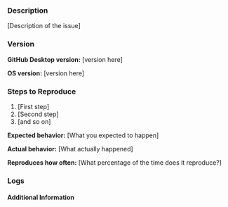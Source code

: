 <!--

Have you read GitHub Desktop's Code of Conduct? By filing an Issue, you are
expected to comply with it, including treating everyone with respect:

https://github.com/desktop/desktop/blob/master/CODE_OF_CONDUCT.md

-->

<!--

Please summarize the issue in the title, and then use the template below to
fill out the details so we can reproduce the issue on our end.

-->

### Description

[Description of the issue]

### Version

<!--

What version of GitHub Desktop are you running? This is displayed under the
`About GitHub Desktop` menu item. If you are running from source, include
the commit by running `git rev-parse HEAD` from your local repository.

-->

**GitHub Desktop version:** [version here]

<!--

The operating system you are running on may also help with reproducing the
issue:

 - If you are on macOS, launch `About This Mac` and write down the OS version
   listed.
 - If you are on Windows, open `Command Prompt` and attach the output of this
   command: `cmd /c ver`

-->

**OS version:** [version here]

### Steps to Reproduce

1. [First step]
1. [Second step]
1. [and so on]

<!--

If the issue involves a specific public repository, including the information
about that repository will make it is easier to recreate the issue.

If you think screenshots or a GIF recording will help demonstrate the issue
better, feel free to add them here.

-->

**Expected behavior:** [What you expected to happen]

**Actual behavior:** [What actually happened]

**Reproduces how often:** [What percentage of the time does it reproduce?]

### Logs

<!--

There may be some relevant information in log files generated by GitHub
Desktop:

 - If you are on macOS, attach the most recent log file from:
   `~/Library/Application Support/GitHub Desktop/logs/*.desktop.production.log`
 - If you are on Windows, attach the most recent log file from:
   `%APPDATA%\GitHub Desktop\logs\*.desktop.production.log`

The log files are organized by date, so see if anything was generated for
today's date.

-->

#### Additional Information

<!--

Any additional information, configuration or data that might be necessary to
reproduce the issue.

If you are dealing with a performance issue or regression, attaching a
[Timeline profile](https://github.com/desktop/desktop/blob/master/docs/contributing/timeline-profile.md)
of the task will help the developers understand the runtime behavior of the
application on your machine.

-->
